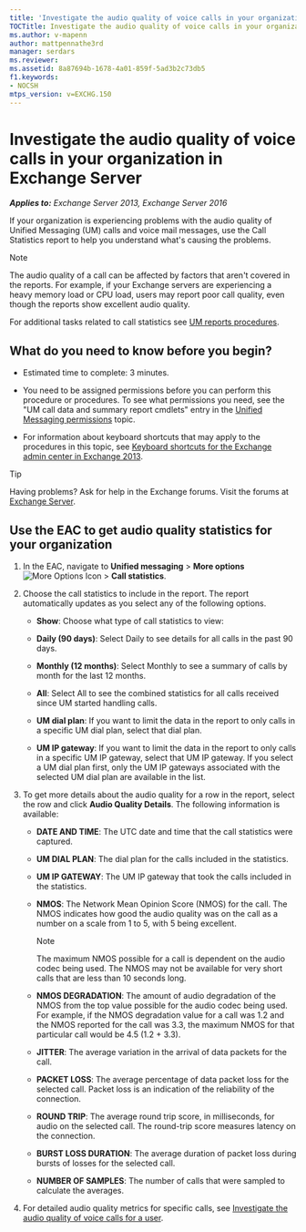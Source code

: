 ```yaml
---
title: 'Investigate the audio quality of voice calls in your organization: Exchange 2013 Help'
TOCTitle: Investigate the audio quality of voice calls in your organization
ms.author: v-mapenn
author: mattpennathe3rd
manager: serdars
ms.reviewer:
ms.assetid: 8a87694b-1678-4a01-859f-5ad3b2c73db5
f1.keywords:
- NOCSH
mtps_version: v=EXCHG.150
---
```


# Investigate the audio quality of voice calls in your organization in Exchange Server

_**Applies to:** Exchange Server 2013, Exchange Server 2016_

If your organization is experiencing problems with the audio quality of Unified Messaging (UM) calls and voice mail messages, use the Call Statistics report to help you understand what's causing the problems.

> [!NOTE]
> The audio quality of a call can be affected by factors that aren't covered in the reports. For example, if your Exchange servers are experiencing a heavy memory load or CPU load, users may report poor call quality, even though the reports show excellent audio quality.

For additional tasks related to call statistics see [UM reports procedures](um-reports-procedures-exchange-2013-help.md).

## What do you need to know before you begin?

- Estimated time to complete: 3 minutes.

- You need to be assigned permissions before you can perform this procedure or procedures. To see what permissions you need, see the "UM call data and summary report cmdlets" entry in the [Unified Messaging permissions](unified-messaging-permissions-exchange-2013-help.md) topic.

- For information about keyboard shortcuts that may apply to the procedures in this topic, see [Keyboard shortcuts for the Exchange admin center in Exchange 2013](keyboard-shortcuts-in-the-exchange-admin-center-2013-help.md).

> [!TIP]
> Having problems? Ask for help in the Exchange forums. Visit the forums at [Exchange Server](https://go.microsoft.com/fwlink/p/?linkId=60612).

## Use the EAC to get audio quality statistics for your organization

1. In the EAC, navigate to **Unified messaging** \> **More options** ![More Options Icon](images/ITPro_EAC_MoreOptionsIcon.gif) \> **Call statistics**.

2. Choose the call statistics to include in the report. The report automatically updates as you select any of the following options.

   - **Show**: Choose what type of call statistics to view:

   - **Daily (90 days)**: Select Daily to see details for all calls in the past 90 days.

   - **Monthly (12 months)**: Select Monthly to see a summary of calls by month for the last 12 months.

   - **All**: Select All to see the combined statistics for all calls received since UM started handling calls.

   - **UM dial plan**: If you want to limit the data in the report to only calls in a specific UM dial plan, select that dial plan.

   - **UM IP gateway**: If you want to limit the data in the report to only calls in a specific UM IP gateway, select that UM IP gateway. If you select a UM dial plan first, only the UM IP gateways associated with the selected UM dial plan are available in the list.

3. To get more details about the audio quality for a row in the report, select the row and click **Audio Quality Details**. The following information is available:

   - **DATE AND TIME**: The UTC date and time that the call statistics were captured.

   - **UM DIAL PLAN**: The dial plan for the calls included in the statistics.

   - **UM IP GATEWAY**: The UM IP gateway that took the calls included in the statistics.

   - **NMOS**: The Network Mean Opinion Score (NMOS) for the call. The NMOS indicates how good the audio quality was on the call as a number on a scale from 1 to 5, with 5 being excellent.

     > [!NOTE]
     > The maximum NMOS possible for a call is dependent on the audio codec being used. The NMOS may not be available for very short calls that are less than 10 seconds long.

   - **NMOS DEGRADATION**: The amount of audio degradation of the NMOS from the top value possible for the audio codec being used. For example, if the NMOS degradation value for a call was 1.2 and the NMOS reported for the call was 3.3, the maximum NMOS for that particular call would be 4.5 (1.2 + 3.3).

   - **JITTER**: The average variation in the arrival of data packets for the call.

   - **PACKET LOSS**: The average percentage of data packet loss for the selected call. Packet loss is an indication of the reliability of the connection.

   - **ROUND TRIP**: The average round trip score, in milliseconds, for audio on the selected call. The round-trip score measures latency on the connection.

   - **BURST LOSS DURATION**: The average duration of packet loss during bursts of losses for the selected call.

   - **NUMBER OF SAMPLES**: The number of calls that were sampled to calculate the averages.

4. For detailed audio quality metrics for specific calls, see [Investigate the audio quality of voice calls for a user](audio-quality-of-voice-calls-for-user-exchange-2013-help.md).
